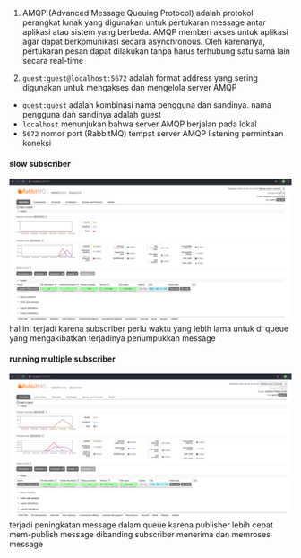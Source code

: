1. AMQP (Advanced Message Queuing Protocol) adalah protokol perangkat lunak yang digunakan untuk pertukaran message antar aplikasi atau sistem yang berbeda. AMQP memberi akses untuk aplikasi agar dapat berkomunikasi secara asynchronous. Oleh karenanya, pertukaran pesan dapat dilakukan tanpa harus terhubung satu sama lain secara real-time

2. `guest:guest@localhost:5672` adalah format address yang sering digunakan untuk mengakses dan mengelola server AMQP
* `guest:guest` adalah kombinasi nama pengguna dan sandinya. nama pengguna dan sandinya adalah guest
* `localhost` menunjukan bahwa server AMQP berjalan pada lokal
* `5672` nomor port (RabbitMQ) tempat server AMQP listening permintaan koneksi

#### slow subscriber
![alt text](image.png)
hal ini terjadi karena subscriber perlu waktu yang lebih lama untuk di queue yang mengakibatkan terjadinya penumpukkan message

#### running multiple subscriber
![alt text](image-1.png)
terjadi peningkatan message dalam queue karena publisher lebih cepat mem-publish message dibanding subscriber menerima dan memroses message